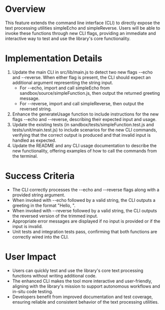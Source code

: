 # Overview
This feature extends the command line interface (CLI) to directly expose the text processing utilities simpleEcho and simpleReverse. Users will be able to invoke these functions through new CLI flags, providing an immediate and interactive way to test and use the library's core functionality.

# Implementation Details
1. Update the main CLI in src/lib/main.js to detect two new flags --echo and --reverse. When either flag is present, the CLI should expect an additional argument representing the string input.
   - For --echo, import and call simpleEcho from sandbox/source/simpleFunction.js, then output the returned greeting message.
   - For --reverse, import and call simpleReverse, then output the reversed string.
2. Enhance the generateUsage function to include instructions for the new flags --echo and --reverse, describing their expected input and usage.
3. Update the existing tests (in sandbox/tests/simpleFunction.test.js and tests/unit/main.test.js) to include scenarios for the new CLI commands, verifying that the correct output is produced and that invalid input is handled as expected.
4. Update the README and any CLI usage documentation to describe the new functionality, offering examples of how to call the commands from the terminal.

# Success Criteria
- The CLI correctly processes the --echo and --reverse flags along with a provided string argument.
- When invoked with --echo followed by a valid string, the CLI outputs a greeting in the format "Hello, <trimmed input>".
- When invoked with --reverse followed by a valid string, the CLI outputs the reversed version of the trimmed input.
- Appropriate error messages are displayed if no input is provided or if the input is invalid.
- Unit tests and integration tests pass, confirming that both functions are correctly wired into the CLI.

# User Impact
- Users can quickly test and use the library's core text processing functions without writing additional code.
- The enhanced CLI makes the tool more interactive and user-friendly, aligning with the library's mission to support autonomous workflows and in-situ code testing.
- Developers benefit from improved documentation and test coverage, ensuring reliable and consistent behavior of the text processing utilities.
